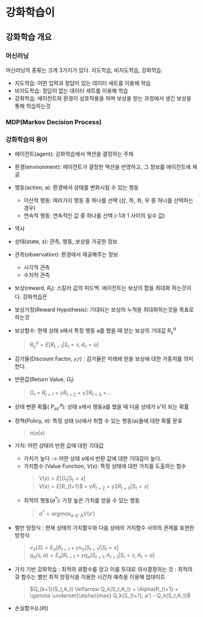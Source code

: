 # 강화학습이
## 강화학습 개요
### 머신러닝
머신러닝의 종류는 크게 3가지가 있다. 지도학습, 비지도학습, 강화학습.
  - 지도학습: 어떤 입력과 정답이 있는 데이터 세트를 이용해 학습
  - 비지도학습: 정답이 없는 데이터 세트를 이용해 학습
  - 강화학습: 에이전트와 환경이 상호작용을 하며 보상을 받는 과정에서 생긴 보상을 통해 학습하는것

### MDP(Markov Decision Process) 

### 강화학습의 용어
- 에이전트(agent): 강화학습에서 액션을 결정하는 주체
- 환경(environment): 에이전트가 결정한 액션을 반영하고, 그 정보를 에이전트에 제공
- 행동(action, a): 환경에서 상태를 변화시킬 수 있는 행동
    * 이산적 행동: 여러가지 행동 중 하나를 선택 (상, 하, 좌, 우 중 하나를 선택하는 경우)
    * 연속적 행동: 연속적인 값 중 하나를 선택 (-1과 1 사이의 실수 값)
- 역사
- 상태(state, s): 관측, 행동, 보상을 가공한 정보
- 관측(observation): 환경에서 제공해주는 정보
    * 시각적 관측
    * 수치적 관측
- 보상(reward, $R_t$): 스칼라 값의 피드백. 에이전트는 보상의 합을 최대화 하는것이다. 강화학습은 
- 보상가정(Reward Hypothesis): 기대되는 보상의 누적을 최대화하는것을 목표로 하는것
- 보상함수: 현재 상태 s에서 특정 행동 a를 했을 때 얻는 보상의 기대값 $R^a_s$  
    > $R^a_s = E[R_{t+1} | S_t = s, A_t = a]$

- 감가율(Discount Factor, $𝛾$,r)
  : 감가율은 미래에 받을 보상에 대한 가중치를 의미한다.
- 반환값(Return Value, $G_t$)
    > $G_t$ = $R_{t+1}$ + $\gamma R_{t+2}$ + ${\gamma}2R_{t+3}$ +...

- 상태 변환 확률( $P^a_{ss'}$): 상태 s에서 행동a를 했을 때 다음 상태가 s'이 되는 확률
- 정책(Policy, $\pi$): 특정 상태 (s)에서 취할 수 있는 행동(a)들에 대한 확률 문포
    > $\pi(a|s)$
- 가치: 어떤 상태의 반환 값에 대한 기대값
    * 가치가 높다 -> 어떤 상태 s에서 반환 값에 대한 기대감이 높다.
    * 가치함수 (Value Function, $V(s)$: 특정 상태에 대한 가치를 도출하는 함수
        > $V(s) = E[G_t|S_t=s]$  
        > $V(s) = E[$R_{t+1}$ + $\gamma R_{t+2}$ + ${\gamma}2R_{t+3}|S_t=s]$
    * 최적의 행동($a^*$): 가장 높은 가치를 얻을 수 있는 행동
        > $a^* = {argmax}_{a\in A} V(s')$

- 벨만 방정식
  : 현재 상태의 가치함수와 다음 상태의 가치함수 사의의 관계를 표현한 방정식
    > $v_{\pi}(S) = E_{\pi}[R_{t+1} + {\gamma}v_{\pi}(S_{t+1})| S_t = s]$  
    > $q_{\pi}(s,a) = E_{\pi}[R_{t+1} + {\gamma}q_{\pi}(S_{t+1},A_{t+1}| S_t =s, A_t =a]$

- 가치 기반 강화학습
    : 최적의 큐함수를 얻고 이를 토대로 의사결정하는 것
    : 최적의 큐 함수는 벨만 최적 방정식을 이용한 시간차 예측을 이용해 업데이트
    > $Q_{k+1}(S_t,A_t) \leftarrow Q_k(S_t,A_t) + \Alpha(R_{t+1} + \gamma \underset{\alpha}{max} Q_k(S_{t+1}, a') - Q_k(S_t,A_t)$
- 손실함수($L(\theta)$)
  